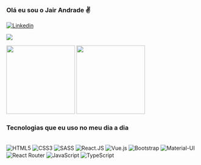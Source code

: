 ### Olá eu sou o Jair Andrade ✌️

[![Linkedin](https://img.shields.io/badge/LinkedIn-0077B5?style=for-the-badge&logo=linkedin&logoColor=white)](https://www.linkedin.com/in/jair-andrade/)

<a href="mailto:jair.andrad.filho@gmail.com"><img src="https://img.shields.io/badge/Gmail-D14836?style=for-the-badge&logo=gmail&logoColor=white"/></a>


<div>
  <img height="180em" src="https://github-readme-stats.vercel.app/api?username=jair-andrade&show_icons=true&theme=merko">
  <img height="180em" src="https://github-readme-stats.vercel.app/api/top-langs/?username=jair-andrade&theme=merko">
</div>



### Tecnologias que eu uso no meu dia a dia

<div style="display: inline_block"></br>
<img align="center" src="https://img.shields.io/badge/HTML5-E34F26?style=for-the-badge&logo=html5&logoColor=white" alt="HTML5" />
<img align="center" src="https://img.shields.io/badge/CSS3-1572B6?style=for-the-badge&logo=css3&logoColor=white" alt="CSS3" />
<img align="center" src="https://img.shields.io/badge/Sass-CC6699?style=for-the-badge&logo=sass&logoColor=white" alt="SASS" />
<img align="center" src="https://img.shields.io/badge/React-20232A?style=for-the-badge&logo=react&logoColor=61DAFB" alt="React.JS" />
<img align="center" src="https://img.shields.io/badge/Vue.js-35495E?style=for-the-badge&logo=vue.js&logoColor=4FC08D" alt="Vue.js" />
<img align="center" src="https://img.shields.io/badge/Bootstrap-563D7C?style=for-the-badge&logo=bootstrap&logoColor=white" alt="Bootstrap" />
<img align="center" src="https://img.shields.io/badge/Material--UI-0081CB?style=for-the-badge&logo=material-ui&logoColor=white" alt="Material-UI" />
<img align="center" src="https://img.shields.io/badge/React_Router-CA4245?style=for-the-badge&logo=react-router&logoColor=white" alt="React Router" />
<img align="center" src="https://img.shields.io/badge/JavaScript-F7DF1E?style=for-the-badge&logo=javascript&logoColor=black" alt="JavaScript" />
<img align="center" src="https://img.shields.io/badge/TypeScript-007ACC?style=for-the-badge&logo=typescript&logoColor=white" alt="TypeScript" />

</div>
